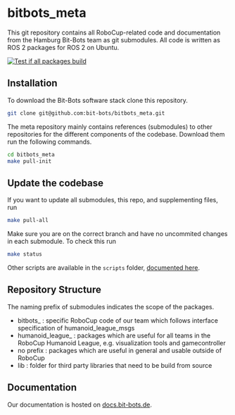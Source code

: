 # bitbots_meta
This git repository contains all RoboCup-related code and documentation from the Hamburg Bit-Bots team as git submodules.
All code is written as ROS 2 packages for ROS 2 on Ubuntu.

[![Test if all packages build](https://github.com/bit-bots/bitbots_meta/actions/workflows/build.yml/badge.svg)](https://github.com/bit-bots/bitbots_meta/actions/workflows/build.yml)

## Installation

To download the Bit-Bots software stack clone this repository.

```bash
git clone git@github.com:bit-bots/bitbots_meta.git
```

The meta repository mainly contains references (submodules) to other repositories for the different components of the codebase.
Download them run the following commands.

```bash
cd bitbots_meta
make pull-init
```

## Update the codebase

If you want to update all submodules, this repo, and supplementing files, run

``` bash
make pull-all
```

Make sure you are on the correct branch and have no uncommited changes in each submodule.
To check this run

```bash
make status
```

Other scripts are available in the `scripts` folder, [documented here](scripts/README.md).

## Repository Structure

The naming prefix of submodules indicates the scope of the packages.

 * bitbots_ : specific RoboCup code of our team which follows interface specification of humanoid_league_msgs
 * humanoid_league_ : packages which are useful for all teams in the RoboCup Humanoid League, e.g. visualization tools and gamecontroller
 * no prefix : packages which are useful in general and usable outside of RoboCup
 * lib : folder for third party libraries that need to be build from source

## Documentation

Our documentation is hosted on [docs.bit-bots.de](https://docs.bit-bots.de/).
